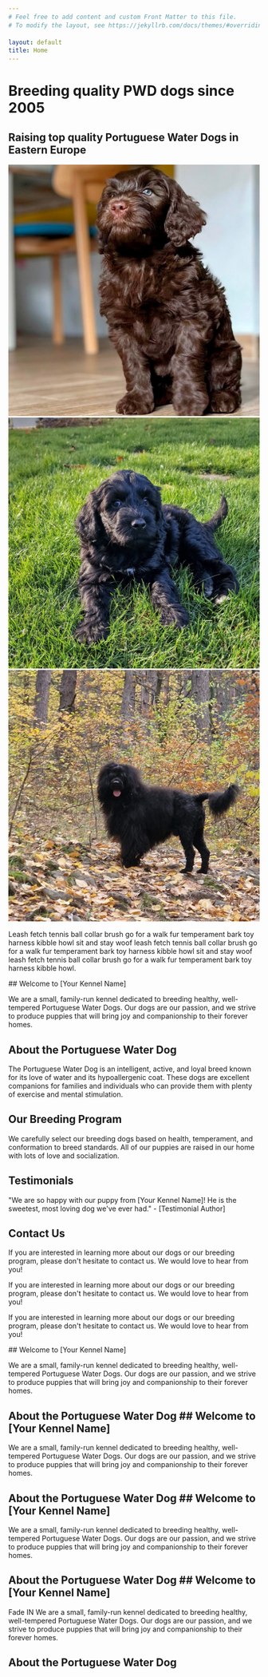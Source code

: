 ```yaml
---
# Feel free to add content and custom Front Matter to this file.
# To modify the layout, see https://jekyllrb.com/docs/themes/#overriding-theme-defaults

layout: default
title: Home
---
```


<div class="hero-image parralax" style="background-image: url('assets/hero_image.jpeg')">
  <div class="hero-text">
    <h1>Breeding quality PWD dogs since 2005</h1>
  </div>
</div>

<div class="wrapper">
  <section class="three-column-section">
    <h2 class="section-title fade-in-section">Raising top quality Portuguese Water Dogs in Eastern Europe</h2>
    <div class="image-container">
      <img src="assets/home_image1.jpg" alt="The puppy Amadeus Mozart" class="square-image">
      <img src="assets/home_image2.jpg" alt="The puppy Alma Sol" class="square-image">
      <img src="assets/home_image3.jpg" alt="The dog Arthur Rubinstein" class="square-image">
    </div>
    <p class="fade-in-section">
      Leash fetch tennis ball collar brush go for a walk fur temperament bark toy harness kibble howl sit and stay woof leash fetch tennis ball collar brush go for a walk fur temperament bark toy harness kibble howl sit and stay woof leash fetch tennis ball collar brush go for a walk fur temperament bark toy harness kibble howl.
    </p>
  </section>
</div>

<div class="wrapper">
   ## Welcome to [Your Kennel Name]
  
   <p> We are a small, family-run kennel dedicated to breeding healthy, well-tempered Portuguese Water Dogs. Our dogs are our passion, and we strive to produce puppies that will bring joy and companionship to their forever homes. </p>

   ## About the Portuguese Water Dog
   
   <p>The Portuguese Water Dog is an intelligent, active, and loyal breed known for its love of water and its hypoallergenic coat. These dogs are excellent companions for families and individuals who can provide them with plenty of exercise and mental stimulation.</p>
  
   ## Our Breeding Program
  
   <p>We carefully select our breeding dogs based on health, temperament, and conformation to breed standards. All of our puppies are raised in our home with lots of love and socialization.</p>

   ## Testimonials

   <p>"We are so happy with our puppy from [Your Kennel Name]! He is the sweetest, most loving dog we've ever had." - [Testimonial Author]</p>

   ## Contact Us
  
   <p>If you are interested in learning more about our dogs or our breeding program, please don't hesitate to contact us. We would love to hear from you!</p>

<p>If you are interested in learning more about our dogs or our breeding program, please don't hesitate to contact us. We would love to hear from you!</p>

   <p>If you are interested in learning more about our dogs or our breeding program, please don't hesitate to contact us. We would love to hear from you!</p>
   ## Welcome to [Your Kennel Name]
  
   <p> We are a small, family-run kennel dedicated to breeding healthy, well-tempered Portuguese Water Dogs. Our dogs are our passion, and we strive to produce puppies that will bring joy and companionship to their forever homes. </p>

   ## About the Portuguese Water Dog   ## Welcome to [Your Kennel Name]
  
   <p> We are a small, family-run kennel dedicated to breeding healthy, well-tempered Portuguese Water Dogs. Our dogs are our passion, and we strive to produce puppies that will bring joy and companionship to their forever homes. </p>

   ## About the Portuguese Water Dog   ## Welcome to [Your Kennel Name]
  
   <p> We are a small, family-run kennel dedicated to breeding healthy, well-tempered Portuguese Water Dogs. Our dogs are our passion, and we strive to produce puppies that will bring joy and companionship to their forever homes. </p>

   ## About the Portuguese Water Dog   ## Welcome to [Your Kennel Name]
  
   <p class="fade-in-section"> Fade IN We are a small, family-run kennel dedicated to breeding healthy, well-tempered Portuguese Water Dogs. Our dogs are our passion, and we strive to produce puppies that will bring joy and companionship to their forever homes. </p>

   ## About the Portuguese Water Dog
</div>